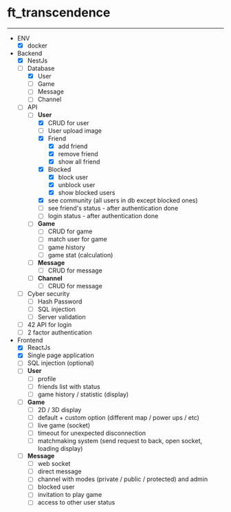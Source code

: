 # ft_transcendence

--- 

- ENV
    - [X] docker

- Backend
    - [X] NestJs
    - [ ] Database
        - [X] User
        - [ ] Game 
        - [ ] Message
        - [ ] Channel
    - [ ] API
        - [ ] **User**
            - [X] CRUD for user
            - [ ] User upload image
            - [X] Friend
                - [X] add friend
                - [X] remove friend
                - [X] show all friend
            - [X] Blocked
                - [X] block user
                - [X] unblock user
                - [X] show blocked users
            - [X] see community (all users in db except blocked ones)
            - [ ] see friend's status - after authentication done
            - [ ] login status - after authentication done
        - [ ] **Game**
            - [ ] CRUD for game
            - [ ] match user for game
            - [ ] game history
            - [ ] game stat (calculation)
        - [ ] **Message**
            - [ ] CRUD for message
        - [ ] **Channel**
            - [ ] CRUD for message
    - [ ] Cyber security
        - [ ] Hash Password
        - [ ] SQL injection
        - [ ] Server validation
    - [ ] 42 API for login
    - [ ] 2 factor authentication
        
- Frontend
    - [X] ReactJs
    - [X] Single page application
    - [ ] SQL injection (optional)
    - [ ] **User**
        - [ ] profile
        - [ ] friends list with status
        - [ ] game history / statistic (display)
    - [ ] **Game**
        - [ ] 2D / 3D display
        - [ ] default + custom option (different map / power ups / etc)
        - [ ] live game (socket)
        - [ ] timeout for unexpected disconnection
        - [ ] matchmaking system (send request to back, open socket, loading display)
     - [ ] **Message**
        - [ ] web socket
        - [ ] direct message
        - [ ] channel with modes (private / public / protected) and admin
        - [ ] blocked user
        - [ ] invitation to play game
        - [ ] access to other user status
